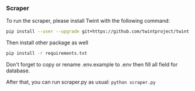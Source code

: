 ### Scraper

To run the scraper, please install Twint with the following command:

```bash
pip install --user --upgrade git+https://github.com/twintproject/twint.git@origin/master#egg=twint
```

Then install other package as well

```bash
pip install -r requirements.txt
```

Don't forget to copy or rename .env.example to .env then fill all field for database.

After that, you can run scraper.py as usual: `python scraper.py`